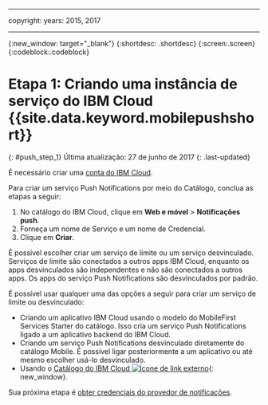 
---

copyright:
 years: 2015, 2017

---

{:new_window: target="_blank"}
{:shortdesc: .shortdesc}
{:screen:.screen}
{:codeblock:.codeblock}

# Etapa 1: Criando uma instância de serviço do IBM Cloud {{site.data.keyword.mobilepushshort}}
{: #push_step_1}
Última atualização: 27 de junho de 2017
{: .last-updated}

É necessário criar uma [conta do IBM Cloud](https://console.bluemix.net/registration/).

Para criar um serviço Push Notifications por meio do Catálogo, conclua as etapas a seguir:

1. No catálogo do IBM Cloud, clique em **Web e móvel** > **Notificações push**.
2. Forneça um nome de Serviço e um nome de Credencial. 
3. Clique em **Criar**. 

É possível escolher criar um serviço de limite ou um serviço desvinculado. Serviços de limite são conectados a outros apps IBM Cloud, enquanto os apps desvinculados são independentes e não são conectados a outros apps. Os apps do serviço Push Notifications são desvinculados por padrão.

É possível usar qualquer uma das opções a seguir para criar um serviço de limite ou desvinculado:

- Criando um aplicativo IBM Cloud usando o modelo do MobileFirst Services Starter do catálogo. Isso cria um serviço Push Notifications ligado a um aplicativo backend do IBM Cloud.
- Criando um serviço Push Notifications desvinculado diretamente do catálogo Mobile. É possível ligar posteriormente a um aplicativo ou até mesmo escolher usá-lo desvinculado. 
- Usando o [Catálogo do IBM Cloud ![Ícone de link externo](../../icons/launch-glyph.svg "Ícone de link externo")](https://console.ng.bluemix.net/catalog/){: new_window}.


Sua próxima etapa é [obter credenciais do provedor de notificações](push_step_1.html).




